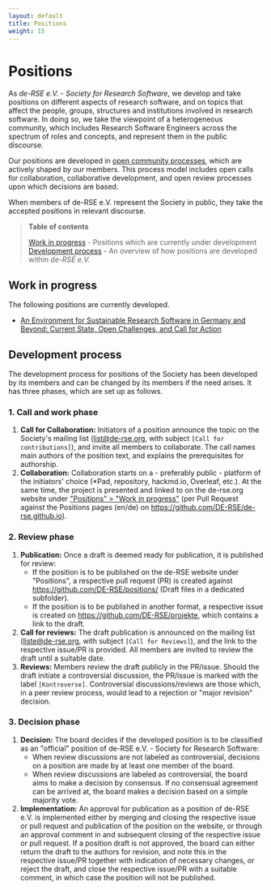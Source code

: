 ```yaml
---
layout: default
title: Positions
weight: 15
---        
```


# Positions

As *de-RSE e.V. - Society for Research Software*, we develop and take positions on different aspects of research software, and on topics that affect the people, groups, structures and institutions involved in research software. In doing so, we take the viewpoint of a heterogeneous community, which includes Research Software Engineers across the spectrum of roles and concepts, and represent them in the public discourse.

Our positions are developed in [open community processes](#development-process), which are actively shaped by our members. This process model includes open calls for collaboration, collaborative development, and open review processes upon which decisions are based.

When members of de-RSE e.V. represent the Society in public, they take the accepted positions in relevant discourse.

> **Table of contents**
>
> [Work in progress](#work-in-progress) - Positions which are currently under development  
> [Development process](#development-process) - An overview of how positions are developed within *de-RSE e.V.*

## Work in progress

The following positions are currently developed.

[//]: (none)
- [An Environment for Sustainable Research Software in Germany and Beyond: Current State, Open Challenges, and Call for Action](https://github.com/DE-RSE/positions/pull/1)

## Development process

The development process for positions of the Society has been developed by its members and can be changed by its members if the need arises. It has three phases, which are set up as follows.

### 1. Call and work phase

1. **Call for Collaboration:** Initiators of a position announce the topic on the Society's mailing list (list@de-rse.org, with subject `[Call for contributions]`), and invite all members to collaborate. The call names main authors of the position text, and explains the prerequisites for authorship.
2. **Collaboration:** Collaboration starts on a - preferably public - platform of the initiators' choice (\*Pad, repository, hackmd.io, Overleaf, etc.). At the same time, the project is presented and linked to on the de-rse.org website under ["Positions" > "Work in progress"](https://www.de-rse.org/en/positions.html#work-in-progress) (per Pull Request against the Positions pages (en/de) on <https://github.com/DE-RSE/de-rse.github.io>).

### 2. Review phase

1. **Publication:** Once a draft is deemed ready for publication, it is published for review:
    - If the position is to be published on the de-RSE website under "Positions", a respective pull request (PR) is created against <https://github.com/DE-RSE/positions/>  (Draft files in a dedicated subfolder).
    - If the position is to be published in another format, a respective issue is created on <https://github.com/DE-RSE/projekte>, which contains a link to the draft.
2. **Call for reviews:** The draft publication is announced on the mailing list (liste@de-rse.org, with subject `[Call for Reviews]`), and the link to the respective issue/PR is provided. All members are invited to review the draft until a suitable date.
3. **Reviews:** Members review the draft publicly in the PR/issue. Should the draft initiate a controversial discussion, the PR/issue is marked with the label `[Kontroverse]`. Controversial discussions/reviews are those which, in a peer review process, would lead to a rejection or "major revision" decision.

### 3. Decision phase

1. **Decision:** The board decides if the developed position is to be classified as an "official" position of de-RSE e.V. - Society for Research Software:
    - When review discussions are not labeled as controversial, decisions on a position are made by at least one member of the board.
    - When review discussions are labeled as controversial, the board aims to make a decision by consensus. If no consensual agreement can be arrived at, the board makes a decision based on a simple majority vote.
2. **Implementation:** An approval for publication as a position of de-RSE e.V. is implemented either by merging and closing the respective issue or pull request and publication of the position on the website, or through an approval comment in and subsequent closing of the respective issue or pull request. If a position draft is not approved, the board can either return the draft to the authors for revision, and note this in the respective issue/PR together with indication of necessary changes, or reject the draft, and close the respective issue/PR with a suitable comment, in which case the position will not be published.
